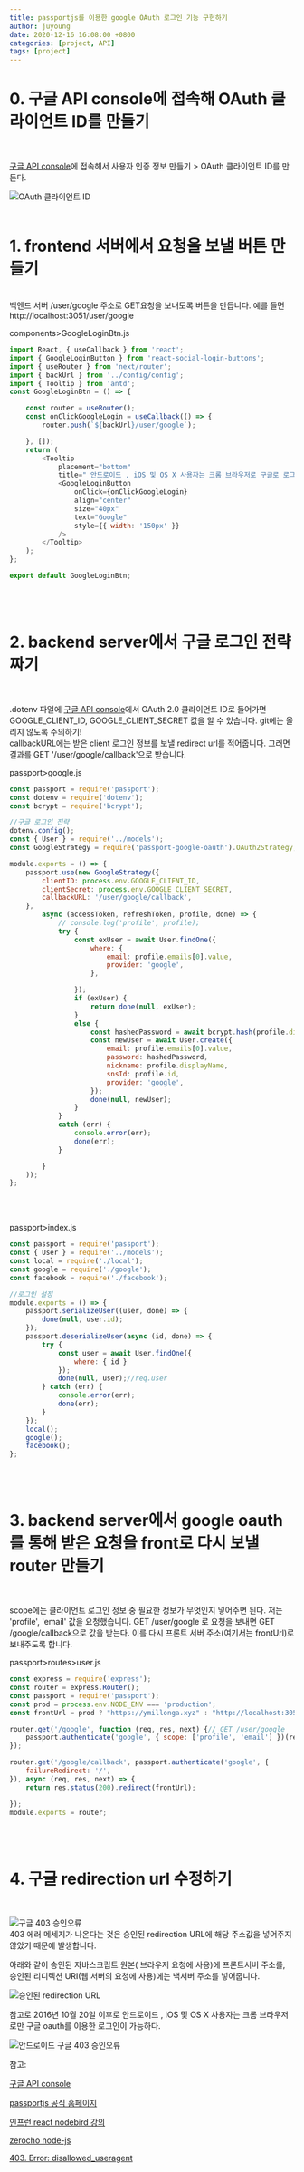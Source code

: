 ```yaml
---
title: passportjs를 이용한 google OAuth 로그인 기능 구현하기
author: juyoung
date: 2020-12-16 16:08:00 +0800
categories: [project, API]
tags: [project]
---
```


# 0. 구글 API console에 접속해 OAuth 클라이언트 ID를 만들기
<br />

[구글 API console](https://console.developers.google.com/apis/)에 접속해서 
사용자 인증 정보 만들기 >
OAuth 클라이언트 ID를 만든다.


![OAuth 클라이언트 ID](/assets/img/google_clientid.jpg)
<br />
<br />

# 1. frontend 서버에서 요청을 보낼 버튼 만들기
<br />
백엔드 서버 /user/google 주소로 GET요청을 보내도록 버튼을 만듭니다.
예를 들면 http://localhost:3051/user/google


components>GoogleLoginBtn.js
```javascript
import React, { useCallback } from 'react';
import { GoogleLoginButton } from 'react-social-login-buttons';
import { useRouter } from 'next/router';
import { backUrl } from '../config/config';
import { Tooltip } from 'antd';
const GoogleLoginBtn = () => {

    const router = useRouter();
    const onClickGoogleLogin = useCallback(() => {
        router.push(`${backUrl}/user/google`);

    }, []);
    return (
        <Tooltip
            placement="bottom"
            title=" 안드로이드 , iOS 및 OS X 사용자는 크롬 브라우저로 구글로 로그인하기 기능을 이용해주세요.">
            <GoogleLoginButton
                onClick={onClickGoogleLogin}
                align="center"
                size="40px"
                text="Google"
                style={{ width: '150px' }}
            />
        </Tooltip>
    );
};

export default GoogleLoginBtn;
```
<br />
<br />

# 2. backend server에서 구글 로그인 전략 짜기
<br />

.dotenv 파일에 [구글 API console](https://console.developers.google.com/apis/)에서 OAuth 2.0 클라이언트 ID로 들어가면 GOOGLE_CLIENT_ID, GOOGLE_CLIENT_SECRET 값을 알 수 있습니다. git에는 올리지 않도록 주의하기!<br />
callbackURL에는 받은 client 로그인 정보를 보낼 redirect url를 적어줍니다. 그러면
결과를 GET '/user/google/callback'으로 받습니다.
<br />

passport>google.js
```javascript
const passport = require('passport');
const dotenv = require('dotenv');
const bcrypt = require('bcrypt');

//구글 로그인 전략
dotenv.config();
const { User } = require('../models');
const GoogleStrategy = require('passport-google-oauth').OAuth2Strategy;

module.exports = () => {
    passport.use(new GoogleStrategy({
        clientID: process.env.GOOGLE_CLIENT_ID,
        clientSecret: process.env.GOOGLE_CLIENT_SECRET,
        callbackURL: '/user/google/callback',
    },
        async (accessToken, refreshToken, profile, done) => {
            // console.log('profile', profile);
            try {
                const exUser = await User.findOne({
                    where: {
                        email: profile.emails[0].value,
                        provider: 'google',
                    },

                });
                if (exUser) {
                    return done(null, exUser);
                }
                else {
                    const hashedPassword = await bcrypt.hash(profile.displayName, 11);
                    const newUser = await User.create({
                        email: profile.emails[0].value,
                        password: hashedPassword,
                        nickname: profile.displayName,
                        snsId: profile.id,
                        provider: 'google',
                    });
                    done(null, newUser);
                }
            }
            catch (err) {
                console.error(err);
                done(err);
            }

        }
    ));
};
```
<br />
<br />

passport>index.js
```javascript
const passport = require('passport');
const { User } = require('../models');
const local = require('./local');
const google = require('./google');
const facebook = require('./facebook');

//로그인 설정
module.exports = () => {
    passport.serializeUser((user, done) => {   
        done(null, user.id);
    });
    passport.deserializeUser(async (id, done) => {
        try {
            const user = await User.findOne({
                where: { id }
            });
            done(null, user);//req.user
        } catch (err) {
            console.error(err);
            done(err);
        }
    });
    local();
    google();
    facebook();
};

```
<br />
<br />

# 3. backend server에서 google oauth를 통해 받은 요청을 front로 다시 보낼 router 만들기
<br />

scope에는 클라이언트 로그인 정보 중 필요한 정보가 무엇인지 넣어주면 된다. 저는 'profile', 'email' 값을 요청했습니다.
GET /user/google 로 요청을 보내면 GET /google/callback으로 값을 받는다. 이를 다시 프론트 서버 주소(여기서는 frontUrl)로 보내주도록 합니다. 
<br />

passport>routes>user.js 
```javascript
const express = require('express');
const router = express.Router();
const passport = require('passport');
const prod = process.env.NODE_ENV === 'production';
const frontUrl = prod ? "https://ymillonga.xyz" : "http://localhost:3050";

router.get('/google', function (req, res, next) {// GET /user/google
    passport.authenticate('google', { scope: ['profile', 'email'] })(req, res, next);
});

router.get('/google/callback', passport.authenticate('google', {
    failureRedirect: '/',
}), async (req, res, next) => {
    return res.status(200).redirect(frontUrl);

});
module.exports = router;

```
<br />
<br />

# 4. 구글 redirection url 수정하기
<br />

![구글 403 승인오류](/assets/img/google_error.jpg)
<br />
403 에러 메세지가 나온다는 것은 승인된 redirection URL에 해당 주소값을 넣어주지 않았기 때문에 발생합니다.
<br />

아래와 같이 승인된 자바스크립트 원본(
브라우저 요청에 사용)에 프론트서버 주소를,
승인된 리디렉션 URI(웹 서버의 요청에 사용)에는 백서버 주소를 넣어줍니다.

![승인된 redirection URL](/assets/img/google_redirection_url.jpg)

참고로 2016년 10월 20일 이후로 안드로이드 , iOS 및 OS X 사용자는 크롬 브라우저로만 구글 oauth를 이용한 로그인이 가능하다.

![안드로이드 구글 403 승인오류](/assets/img/google_android_error.jpg)

참고:    

[구글 API console](https://console.developers.google.com/apis/)  

[passportjs 공식 홈페이지](http://www.passportjs.org/docs/google/)    

[인프런 react nodebird 강의](https://www.inflearn.com/course/%EB%85%B8%EB%93%9C%EB%B2%84%EB%93%9C-%EB%A6%AC%EC%95%A1%ED%8A%B8-%EB%A6%AC%EB%89%B4%EC%96%BC)  

[zerocho node-js](https://github.com/ZeroCho/nodejs-book/tree/master/ch9/9.5/nodebird)  

[403. Error: disallowed_useragent](https://spiralmoon.tistory.com/entry/Android-403-Error-disalloweduseragent)
